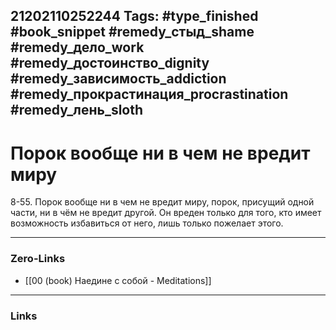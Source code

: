 21202110252244
Tags: #type_finished #book_snippet #remedy_стыд_shame #remedy_дело_work #remedy_достоинство_dignity #remedy_зависимость_addiction #remedy_прокрастинация_procrastination #remedy_лень_sloth
---
# Порок вообще ни в чем не вредит миру

 8-55. Порок вообще ни в чем не вредит миру, порок, присущий одной части, ни в чём не вредит другой. Он вреден только для того, кто имеет возможность избавиться от него, лишь только пожелает этого. 

---
### Zero-Links
- [[00 (book) Наедине с собой - Meditations]]
---
### Links
